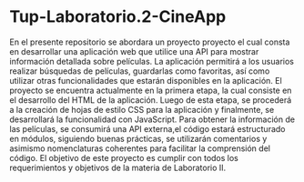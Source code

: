 # Tup-Laboratorio.2-CineApp

En el presente repositorio se abordara un proyecto proyecto el cual consta en desarrollar una aplicación web que utilice una API para mostrar información detallada sobre películas. La aplicación permitirá a los usuarios realizar búsquedas de películas, guardarlas como favoritas, así como utilizar otras funcionalidades que estarán disponibles en la aplicación.
El proyecto se encuentra actualmente en la primera etapa, la cual consiste en el desarrollo del HTML de la aplicación. Luego de esta etapa, se procederá a la creación de hojas de estilo CSS para la aplicación y finalmente, se desarrollará la funcionalidad con JavaScript.
Para obtener la información de las películas, se consumirá una API externa,el código estará estructurado en módulos, siguiendo buenas prácticas, se utilizarán comentarios y asimismo nomenclaturas coherentes para facilitar la comprensión del código.
El objetivo de este proyecto es cumplir con todos los requerimientos y objetivos de la materia de Laboratorio II.
